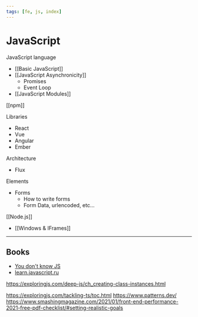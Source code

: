 ```yaml
---
tags: [fe, js, index]
---
```


# JavaScript

JavaScript language

- [[Basic JavaScript]]
- [[JavaScript Asynchronicity]]
	- Promises
	- Event Loop
- [[JavaScript Modules]]

[[npm]]

Libraries

- React
- Vue
- Angular
- Ember

Architecture

- Flux

Elements

- Forms
	- How to write forms
	- Form Data, urlencoded, etc...


[[Node.js]]

<!-- 


[[Front-end performance checklist]]
[[CSS Shorthands]]

[[Next]]


[[Node project cheatsheet]]



## Node

- Streams

- [[JavaScript Arrays|Arrays]]
- [[JavaScript Functions|Functions]]
- [[JavaScript Asynchronicity|Asynchronicity]]

Map, Set, WeakMap, WeakSet 
[[JavaScript Functions|Functions]] 

- [[How browser works]]

* Asyncronicity

## [[JavaScript Modules|Modules]]

## Node

- [[Streams (Node)]]

## Performance

## Visualization

- [Seeing circles, sines, and signals](https://jackschaedler.github.io/circles-sines-signals/index.html)
- http://rokotyan.com/dataviz/
- https://bl.ocks.org/
- https://c82.net/
- https://bost.ocks.org/mike/algorithms/
-->

<!--

## Browser

### Repaint

- https://gist.github.com/paulirish/5d52fb081b3570c81e3a
-->

<!--- [The Nature of Code](https://natureofcode.com)-->

<!--
https://itnext.io/make-services-a-natural-prt-of-redux-architecture-8a78b6a4b961

https://redux.js.org/introduction/learning-resources

### Преимущества

- **Unidirectional data flow**
- **Separation of concerns**
- **Declarative programming**
- [[React]]

## Redux
- [Docs](https://redux.js.org/)
- [Style Guide](https://redux.js.org/style-guide/style-guide#introduction)
https://github.com/markerikson/react-redux-links/blob/master/basic-concepts.md
https://dev.to/davidkpiano/redux-is-half-of-a-pattern-1-2-1hd7

https://frontendmasters.com/books/front-end-handbook/2019/#1

https://exploringjs.com/impatient-js/toc.html
https://exploringjs.com/deep-js/toc.html

https://web.archive.org/web/20181215200026/http://apress.jensimmons.com/v5/pro-html5-programming/ch0.html

https://github.com/getify/Functional-Light-JS

http://largescalejs.ru/

https://github.com/MostlyAdequate/mostly-adequate-guide
http://thenodeway.io/introduction/#build-small-single-purpose-modules

https://nikhilm.github.io/uvbook/
http://book.mixu.net/node/
https://nodejs.org/en/docs/

https://www.keithcirkel.co.uk/metaprogramming-in-es6-symbols/

---
### Links
* [Ecmascript Language Types](https://www.ecma-international.org/ecma-262/6.0/#sec-ecmascript-language-types)

---



-->

- [[Windows & IFrames]]

---

## Books

- [You don't know JS](https://github.com/getify/You-Dont-Know-JS)
- [learn.javascript.ru](http://learn.javascript.ru/)

<!--
- [Javascript Garden](http://shamansir.github.io/JavaScript-Garden/)
- [MDN](https://developer.mozilla.org/en-US/)
- [JavaScript The Right Way](|http://jstherightway.org/)
- [Eloquent JavaScript](http://eloquentjavascript.net/)
- [SuperHero.js](http://superherojs.com/)


https://itnext.io/nodejs-logging-made-right-117a19e8b4ce


-->


https://exploringjs.com/deep-js/ch_creating-class-instances.html

https://exploringjs.com/tackling-ts/toc.html
https://www.patterns.dev/
https://www.smashingmagazine.com/2021/01/front-end-performance-2021-free-pdf-checklist/#setting-realistic-goals

